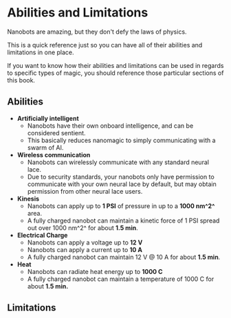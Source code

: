 # Abilities and Limitations

Nanobots are amazing, but they don't defy the laws of physics.



This is a quick reference just so you can have all of their abilities and limitations in one place.

If you want to know how their abilities and limitations can be used in regards to specific types of magic, you should reference those particular sections of this book.



## Abilities

- **Artificially intelligent**
  - Nanobots have their own onboard intelligence, and can be considered sentient.
  - This basically reduces nanomagic to simply communicating with a swarm of AI.
- **Wireless communication**
  - Nanobots can wirelessly communicate with any standard neural lace.
  - Due to security standards, your nanobots only have permission to communicate with your own neural lace by default, but may obtain permission from other neural lace users.
- **Kinesis**
  - Nanobots can apply  up to **1 PSI** of pressure in up to a **1000 nm^2^** area.
  - A fully charged nanobot can maintain a kinetic force of 1 PSI spread out over 1000 nm^2^ for about **1.5 min**.
- **Electrical Charge**
  - Nanobots can apply a voltage up to **12 V**
  - Nanobots can apply a current up to **10 A**
  - A fully charged nanobot can maintain 12 V @ 10 A for about **1.5 min**.
- **Heat**
  - Nanobots can radiate heat energy up to **1000 C**
  - A fully charged nanobot can maintain a temperature of 1000 C for about **1.5 min.**



## Limitations

